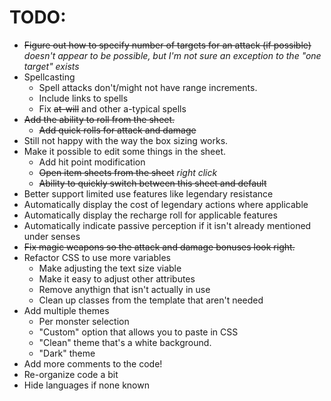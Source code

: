 # TODO:
- ~~Figure out how to specify number of targets for an attack (if possible)~~ *doesn't appear to be possible, but I'm not sure an exception to the "one target" exists*
- Spellcasting
	- Spell attacks don't/might not have range increments.
	- Include links to spells
	- Fix ~~at-will~~ and other a-typical spells
- ~~Add the ability to roll from the sheet.~~
	- ~~Add quick rolls for attack and damage~~
- Still not happy with the way the box sizing works.
- Make it possible to edit some things in the sheet.
	- Add hit point modification
	- ~~Open item sheets from the sheet~~ *right click*
	- ~~Ability to quickly switch between this sheet and default~~
- Better support limited use features like legendary resistance
- Automatically display the cost of legendary actions where applicable
- Automatically display the recharge roll for applicable features
- Automatically indicate passive perception if it isn't already mentioned under senses
- ~~Fix magic weapons so the attack and damage bonuses look right.~~
- Refactor CSS to use more variables
	- Make adjusting the text size viable
	- Make it easy to adjust other attributes
	- Remove anythign that isn't actually in use
	- Clean up classes from the template that aren't needed
- Add multiple themes
	- Per monster selection
	- "Custom" option that allows you to paste in CSS
	- "Clean" theme that's a white background.
	- "Dark" theme
- Add more comments to the code!
- Re-organize code a bit
- Hide languages if none known